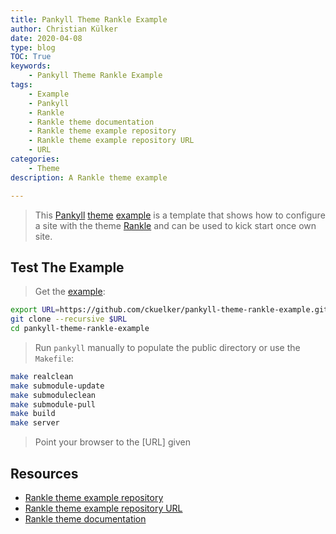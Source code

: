 ```yaml
---
title: Pankyll Theme Rankle Example
author: Christian Külker
date: 2020-04-08
type: blog
TOC: True
keywords:
    - Pankyll Theme Rankle Example
tags:
    - Example
    - Pankyll
    - Rankle
    - Rankle theme documentation
    - Rankle theme example repository
    - Rankle theme example repository URL
    - URL
categories:
    - Theme
description: A Rankle theme example

---
```


> This [Pankyll] [theme] [example] is a template that shows how to configure a
> site with the theme [Rankle] and can be used to kick start once own site.

## Test The Example

> Get the [example]:

```bash
export URL=https://github.com/ckuelker/pankyll-theme-rankle-example.git
git clone --recursive $URL
cd pankyll-theme-rankle-example
```

> Run `pankyll` manually to populate the public directory or use the
> `Makefile`:

```bash
make realclean
make submodule-update
make submoduleclean
make submodule-pull
make build
make server
```

> Point your browser to the [URL] given

## Resources

* [Rankle theme example repository]
* [Rankle theme example repository URL]
* [Rankle theme documentation]

[example]: /en_US/Example-Sites/
[Pankyll]: https://www.pankyll.org/
[theme]: /en_US/Pankyll-Themes/
[Rankle]: /en_US/Pankyll-Themes/pankyll-theme-rankle.html
[Rankle theme example]: /en_US/Example-Sites/pankyll-theme-rankle-example.html
[Rankle theme example repository]: https://github.com/ckuelker/pankyll-theme-rankle-example/
[Rankle theme example repository URL]: https://github.com/ckuelker/pankyll-theme-rankle-example.git
[Rankle theme documentation]: /en_US/Pankyll-Themes/pankyll-theme-rankle.html
